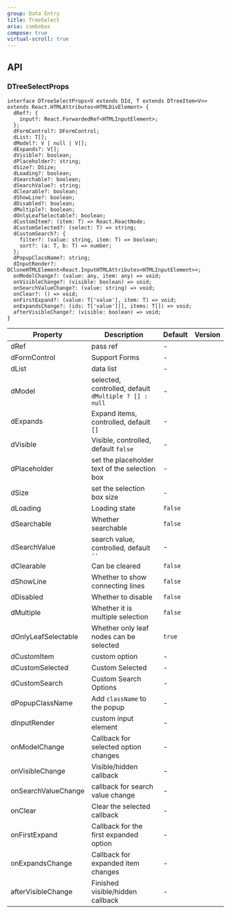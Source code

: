 ```yaml
---
group: Data Entry
title: TreeSelect
aria: combobox
compose: true
virtual-scroll: true
---
```


## API

### DTreeSelectProps

```tsx
interface DTreeSelectProps<V extends DId, T extends DTreeItem<V>> extends React.HTMLAttributes<HTMLDivElement> {
  dRef?: {
    input?: React.ForwardedRef<HTMLInputElement>;
  };
  dFormControl?: DFormControl;
  dList: T[];
  dModel?: V | null | V[];
  dExpands?: V[];
  dVisible?: boolean;
  dPlaceholder?: string;
  dSize?: DSize;
  dLoading?: boolean;
  dSearchable?: boolean;
  dSearchValue?: string;
  dClearable?: boolean;
  dShowLine?: boolean;
  dDisabled?: boolean;
  dMultiple?: boolean;
  dOnlyLeafSelectable?: boolean;
  dCustomItem?: (item: T) => React.ReactNode;
  dCustomSelected?: (select: T) => string;
  dCustomSearch?: {
    filter?: (value: string, item: T) => boolean;
    sort?: (a: T, b: T) => number;
  };
  dPopupClassName?: string;
  dInputRender?: DCloneHTMLElement<React.InputHTMLAttributes<HTMLInputElement>>;
  onModelChange?: (value: any, item: any) => void;
  onVisibleChange?: (visible: boolean) => void;
  onSearchValueChange?: (value: string) => void;
  onClear?: () => void;
  onFirstExpand?: (value: T['value'], item: T) => void;
  onExpandsChange?: (ids: T['value'][], items: T[]) => void;
  afterVisibleChange?: (visible: boolean) => void;
}
```

<!-- prettier-ignore-start -->
| Property | Description | Default | Version | 
| --- | --- | --- | --- | 
| dRef | pass ref | - | |
| dFormControl | Support Forms | - | |
| dList | data list | - | |
| dModel | selected, controlled, default `dMultiple ? [] : null` | - | |
| dExpands | Expand items, controlled, default `[]` | - | |
| dVisible | Visible, controlled, default `false` | - | |
| dPlaceholder | set the placeholder text of the selection box | - | |
| dSize | set the selection box size | - | |
| dLoading | Loading state | `false` | |
| dSearchable | Whether searchable | `false` | |
| dSearchValue | search value, controlled, default `''` | - | |
| dClearable | Can be cleared | `false` | |
| dShowLine | Whether to show connecting lines | `false` | |
| dDisabled | Whether to disable | `false` | |
| dMultiple | Whether it is multiple selection | `false` | |
| dOnlyLeafSelectable | Whether only leaf nodes can be selected | `true` | |
| dCustomItem | custom option | - | |
| dCustomSelected | Custom Selected | - | |
| dCustomSearch | Custom Search Options | - | |
| dPopupClassName | Add `className` to the popup | - | |
| dInputRender | custom input element | - | |
| onModelChange | Callback for selected option changes | - | |
| onVisibleChange | Visible/hidden callback | - | |
| onSearchValueChange | callback for search value change | - | |
| onClear | Clear the selected callback | - | |
| onFirstExpand | Callback for the first expanded option | - | |
| onExpandsChange | Callback for expanded item changes | - | |
| afterVisibleChange | Finished visible/hidden callback | - | |
<!-- prettier-ignore-end -->
